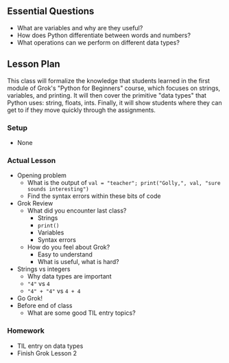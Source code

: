 ## Essential Questions

- What are variables and why are they useful?
- How does Python differentiate between words and numbers?
- What operations can we perform on different data types?

## Lesson Plan

This class will formalize the knowledge that students learned in the first
module of Grok's "Python for Beginners" course, which focuses on strings,
variables, and printing. It will then cover the primitive "data types" that
Python uses: string, floats, ints. Finally, it will show students where they
can get to if they move quickly through the assignments.

### Setup

- None

### Actual Lesson

- Opening problem
    - What is the output of `val = "teacher"; print("Golly,", val, "sure sounds interesting")`
    - Find the syntax errors within these bits of code
- Grok Review
    - What did you encounter last class?
        - Strings
        - `print()`
        - Variables
        - Syntax errors
    - How do you feel about Grok?
        - Easy to understand
        - What is useful, what is hard?
- Strings vs integers
    - Why data types are important
    - `"4"` vs `4`
    - `"4" + "4"` vs `4 + 4` 
- Go Grok!
- Before end of class
    - What are some good TIL entry topics?

### Homework

- TIL entry on data types
- Finish Grok Lesson 2
